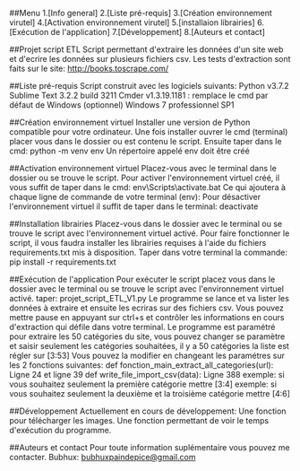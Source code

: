 ##Menu 
1.[Info general]
2.[Liste pré-requis]
3.[Création environnement virutel]
4.[Activation environnement virutel]
5.[installaion librairies]
6.[Exécution de l'application]
7.[Développement]
8.[Auteurs et contact]


##Projet script ETL 
Script permettant d'extraire les données d'un site web et d'ecrire les données sur plusieurs fichiers csv.
Les tests d'extraction sont faits sur le site: http://books.toscrape.com/


##Liste pré-requis 
Script construit avec les logiciels suivants:
Python v3.7.2
Sublime Text 3.2.2 build 3211 
Cmder v1.3.19.1181 : remplace le cmd par défaut de Windows (optionnel)
Windows 7 professionnel SP1


##Création environnement virtuel
Installer une version de Python compatible pour votre ordinateur.
Une fois installer ouvrer le cmd (terminal) placer vous dans le dossier ou est contenu le script.
Ensuite taper dans le cmd:
python -m venv env 
Un répertoire appelé env doit être créé


##Activation environnement virtuel
Placez-vous avec le terminal dans le dossier ou se trouve le script.
Pour activer l'environnement virtuel créé, il vous suffit de taper dans le cmd:
env\Scripts\activate.bat 
Ce qui ajoutera à chaque ligne de commande de votre terminal (env): 
Pour désactiver l'environnement virtuel il suffit de taper dans le terminal:
deactivate 


##Installation librairies
Placez-vous dans le dossier avec le terminal ou se trouve le script avec l'environnement virtuel activé.
Pour faire fonctionner le script, il vous faudra installer les librairies requises à l'aide 
du fichiers requirements.txt mis à disposition. 
Taper dans votre terminal la commande:
pip install -r requirements.txt


##Exécution de l'application
Pour exécuter le script placez vous dans le dossier avec le terminal ou se trouve le script avec l'environnement virtuel activé.
taper:
projet_script_ETL_V1.py
Le programme se lance et va lister les données à extraire et ensuite les ecriras sur des fichiers csv.
Vous pouvez mettre pause en appuyant sur ctrl+s et contrôler les informations en cours d'extraction qui défile dans votre terminal.
Le programme est paramétré pour extraire les 50 catégories du site, vous pouvez changer se paramètre et saisir seulement
les catégories souhaitées, il y a 50 catégories la liste est régler sur [3:53]
Vous pouvez la modifier en changeant les paramétres sur les 2 fonctions suivantes:
def fonction_main_extract_all_categories(url): 
Ligne 24 et ligne 39
def write_file_import_csv(data):
Ligne 388
exemple: si vous souhaitez seulement la première catégorie mettre [3:4] 
exemple: si vous souhaitez seulement la deuxième et la troisième catégorie mettre [4:6]


##Développement
Actuellement en cours de développement:
Une fonction pour télécharger les images.
Une fonction permettant de voir le temps d'exécution du programme.


##Auteurs et contact 
Pour toute information suplémentaire vous pouvez me contacter.
Bubhux: bubhuxpaindepice@gmail.com

